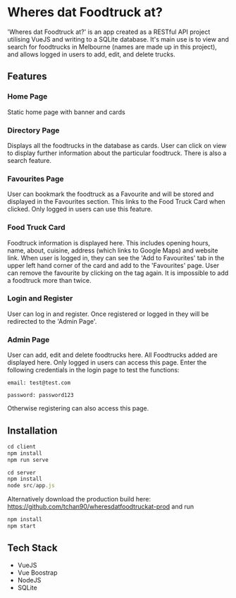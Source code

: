 # Wheres dat Foodtruck at?
'Wheres dat Foodtruck at?' is an app created as a RESTful API project utilising VueJS and writing to a SQLite database. It's main use is to view and search for foodtrucks in Melbourne (names are made up in this project), and allows logged in users to add, edit, and delete trucks.

## Features
### Home Page
Static home page with banner and cards

### Directory Page
Displays all the foodtrucks in the database as cards. User can click on view to display further information about the particular foodtruck. There is also a search feature.

### Favourites Page
User can bookmark the foodtruck as a Favourite and will be stored and displayed in the Favourites section. This links to the Food Truck Card when clicked. Only logged in users can use this feature.

### Food Truck Card
Foodtruck information is displayed here. This includes opening hours, name, about, cuisine, address (which links to Google Maps) and website link. When user is logged in, they can see the 'Add to Favourites' tab in the upper left hand corner of the card and add to the 'Favourites' page. User can remove the favourite by clicking on the tag again. It is impossible to add a foodtruck more than twice. 

### Login and Register
User can log in and register. Once registered or logged in they will be redirected to the 'Admin Page'.

### Admin Page
User can add, edit and delete foodtrucks here. All Foodtrucks added are displayed here. Only logged in users can access this page. 
Enter the following credentials in the login page to test the functions:

`email: test@test.com`

`password: password123`

Otherwise registering can also access this page.

## Installation
```javascript
cd client
npm install
npm run serve
```
```javascript
cd server
npm install
node src/app.js
```
Alternatively download the production build here: https://github.com/tchan90/wheresdatfoodtruckat-prod and run
```javascript
npm install
npm start
```

## Tech Stack
- VueJS
- Vue Boostrap
- NodeJS
- SQLite  

